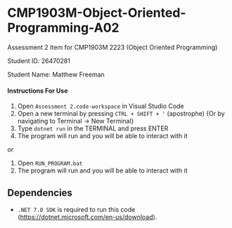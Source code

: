# CMP1903M-Object-Oriented-Programming-A02
 Assessment 2 Item for CMP1903M 2223 (Object Oriented Programming)
 
 Student ID: 26470281
 
 Student Name: Matthew Freeman

#### Instructions For Use

1. Open `Assessment 2.code-workspace` in Visual Studio Code
2. Open a new terminal by pressing `CTRL + SHIFT + '` (apostrophe) {Or by navigating to Terminal -> New Terminal}
3. Type `dotnet run` in the TERMINAL and press ENTER
4. The program will run and you will be able to interact with it

or

1. Open `RUN_PROGRAM.bat`
2. The program will run and you will be able to interact with it

## Dependencies
- `.NET 7.0 SDK` is required to run this code (https://dotnet.microsoft.com/en-us/download).
